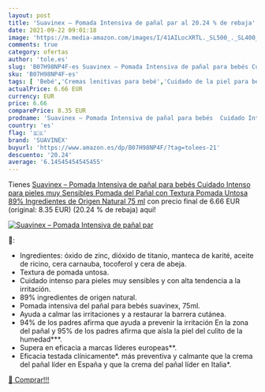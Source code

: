 ```yaml
---
layout: post
title: 'Suavinex – Pomada Intensiva de pañal par al 20.24 % de rebaja'
date: 2021-09-22 09:01:18
image: 'https://m.media-amazon.com/images/I/41AILocXRTL._SL500_._SL400_.jpg'
comments: true
category: ofertas
author: 'tole.es'
slug: 'B07H98NP4F-es Suavinex – Pomada Intensiva de pañal para bebés Cuidado...'
sku: 'B07H98NP4F-es'
tags: [ 'Bebé','Cremas lenitivas para bebé','Cuidado de la piel para bebé','Higiene y cuidado','bebés','pañal','suavinex', ]
actualPrice: 6.66 EUR
currency: EUR
price: 6.66
comparePrice: 8.35 EUR
prodname: 'Suavinex – Pomada Intensiva de pañal para bebés  Cuidado Intenso para pieles muy Sensibles  Pomada del Pañal con Textura Pomada Untosa  89% Ingredientes de Origen Natural  75 ml'
country: 'es'
flag: '🇪🇸'
brand: 'SUAVINEX'
buyurl: 'https://www.amazon.es/dp/B07H98NP4F/?tag=tolees-21'
descuento: '20.24'
average: '6.14545454545455'
---
```


Tienes [Suavinex – Pomada Intensiva de pañal para bebés  Cuidado Intenso para pieles muy Sensibles  Pomada del Pañal con Textura Pomada Untosa  89% Ingredientes de Origen Natural  75 ml](https://www.amazon.es/dp/B07H98NP4F/?tag=tolees-21) con precio final de  6.66 EUR (original: 8.35 EUR) (20.24 %  de rebaja) aqui!

[![Suavinex – Pomada Intensiva de pañal par](https://m.media-amazon.com/images/I/41AILocXRTL._SL500_._SL400_.jpg)](https://www.amazon.es/dp/B07H98NP4F/?tag=tolees-21)

🔎:

- Ingredientes: óxido de zinc, dióxido de titanio, manteca de karité, aceite de ricino, cera carnauba, tocoferol y cera de abeja.
- Textura de pomada untosa.
- Cuidado intenso para pieles muy sensibles y con alta tendencia a la irritación.
- 89% ingredientes de origen natural.
- Pomada intensiva del pañal para bebés suavinex, 75ml.
- Ayuda a calmar las irritaciones y a restaurar la barrera cutánea.
- 94% de los padres afirma que ayuda a prevenir la irritación En la zona del pañal y 95% de los padres afirma que aísla la piel del culito de la humedad***.
- Supera en eficacia a marcas líderes europeas**.
- Eficacia testada clínicamente*. más preventiva y calmante que la crema del pañal líder en España y que la crema del pañal líder en Italia*.

[🛒 Comprar!!!](https://www.amazon.es/dp/B07H98NP4F/?tag=tolees-21)
